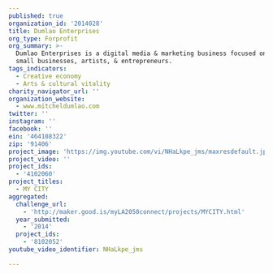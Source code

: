 ```yaml
---
published: true
organization_id: '2014028'
title: Dumlao Enterprises
org_type: Forprofit
org_summary: >-
  Dumlao Enterprises is a digital media & marketing business focused on helping
  small businesses, artists, & entrepreneurs.
tags_indicators:
  - Creative economy
  - Arts & cultural vitality
charity_navigator_url: ''
organization_website:
  - www.mitcheldumlao.com
twitter: ''
instagram: ''
facebook: ''
ein: '464108322'
zip: '91406'
project_image: 'https://img.youtube.com/vi/NHaLkpe_jms/maxresdefault.jpg'
project_video: ''
project_ids:
  - '4102060'
project_titles:
  - MY CITY
aggregated:
  challenge_url:
    - 'http://maker.good.is/myLA2050connect/projects/MYCITY.html'
  year_submitted:
    - '2014'
  project_ids:
    - '8102052'
youtube_video_identifier: NHaLkpe_jms

---
```

